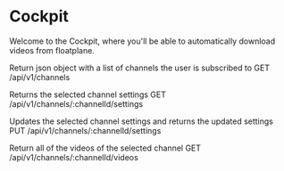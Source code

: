 # Cockpit
Welcome to the Cockpit, where you'll be able to automatically download videos from floatplane.

Return json object with a list of channels the user is subscribed to 
GET /api/v1/channels

Returns the selected channel settings
GET /api/v1/channels/:channelId/settings

Updates the selected channel settings and returns the updated settings
PUT /api/v1/channels/:channelId/settings

Return all of the videos of the selected channel
GET /api/v1/channels/:channelId/videos
